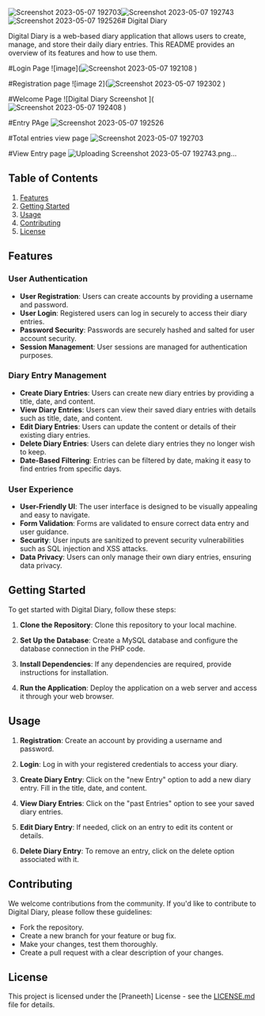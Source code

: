 ![Screenshot 2023-05-07 192703](https://github.com/Praneeth2862/Digital-Diary-Website-Project/assets/95529324/2dad28a7-da30-4fe8-aeae-b757824fac76)![Screenshot 2023-05-07 192743](https://github.com/Praneeth2862/Digital-Diary-Website-Project/assets/95529324/09ee75c3-49d5-41c0-8e2e-f6b715323634)![Screenshot 2023-05-07 192526](https://github.com/Praneeth2862/Digital-Diary-Website-Project/assets/95529324/192c0f92-fe26-4ce8-9dec-d3ce3d1652ca)# Digital Diary

Digital Diary is a web-based diary application that allows users to create, manage, and store their daily diary entries. This README provides an overview of its features and how to use them.

#Login Page
![image](![Screenshot 2023-05-07 192108](https://github.com/Praneeth2862/Digital-Diary-Website-Project/assets/95529324/5458a8a2-c840-4579-9bf3-0660569eed6a)
)

#Registration page
![image 2](![Screenshot 2023-05-07 192302](https://github.com/Praneeth2862/Digital-Diary-Website-Project/assets/95529324/cf52ac5c-9771-406f-9113-e8ab12d2a495)
)

#Welcome Page
![Digital Diary Screenshot ](![Screenshot 2023-05-07 192408](https://github.com/Praneeth2862/Digital-Diary-Website-Project/assets/95529324/a1701752-dfa2-47a4-a21b-4e072c74ebaf)
)

#Entry PAge
![Screenshot 2023-05-07 192526](https://github.com/Praneeth2862/Digital-Diary-Website-Project/assets/95529324/dbd34295-5920-4153-9676-dc19430a14f7)


#Total entries view page
![Screenshot 2023-05-07 192703](https://github.com/Praneeth2862/Digital-Diary-Website-Project/assets/95529324/cb851fdb-1fd8-47ff-a814-df9a351e6faa)



#View Entry page
![Uploading Screenshot 2023-05-07 192743.png…]()









## Table of Contents

1. [Features](#features)
2. [Getting Started](#getting-started)
3. [Usage](#usage)
4. [Contributing](#contributing)
5. [License](#license)

## Features

### User Authentication

- **User Registration**: Users can create accounts by providing a username and password.
- **User Login**: Registered users can log in securely to access their diary entries.
- **Password Security**: Passwords are securely hashed and salted for user account security.
- **Session Management**: User sessions are managed for authentication purposes.

### Diary Entry Management

- **Create Diary Entries**: Users can create new diary entries by providing a title, date, and content.
- **View Diary Entries**: Users can view their saved diary entries with details such as title, date, and content.
- **Edit Diary Entries**: Users can update the content or details of their existing diary entries.
- **Delete Diary Entries**: Users can delete diary entries they no longer wish to keep.
- **Date-Based Filtering**: Entries can be filtered by date, making it easy to find entries from specific days.

### User Experience

- **User-Friendly UI**: The user interface is designed to be visually appealing and easy to navigate.
- **Form Validation**: Forms are validated to ensure correct data entry and user guidance.
- **Security**: User inputs are sanitized to prevent security vulnerabilities such as SQL injection and XSS attacks.
- **Data Privacy**: Users can only manage their own diary entries, ensuring data privacy.

## Getting Started

To get started with Digital Diary, follow these steps:

1. **Clone the Repository**: Clone this repository to your local machine.

2. **Set Up the Database**: Create a MySQL database and configure the database connection in the PHP code.

3. **Install Dependencies**: If any dependencies are required, provide instructions for installation.

4. **Run the Application**: Deploy the application on a web server and access it through your web browser.

## Usage

1. **Registration**: Create an account by providing a username and password.

2. **Login**: Log in with your registered credentials to access your diary.

3. **Create Diary Entry**: Click on the "new Entry" option to add a new diary entry. Fill in the title, date, and content.

4. **View Diary Entries**: Click on the "past Entries" option to see your saved diary entries.

5. **Edit Diary Entry**: If needed, click on an entry to edit its content or details.

6. **Delete Diary Entry**: To remove an entry, click on the delete option associated with it.

## Contributing

We welcome contributions from the community. If you'd like to contribute to Digital Diary, please follow these guidelines:

- Fork the repository.
- Create a new branch for your feature or bug fix.
- Make your changes, test them thoroughly.
- Create a pull request with a clear description of your changes.

## License

This project is licensed under the [Praneeth] License - see the [LICENSE.md](LICENSE.md) file for details.
